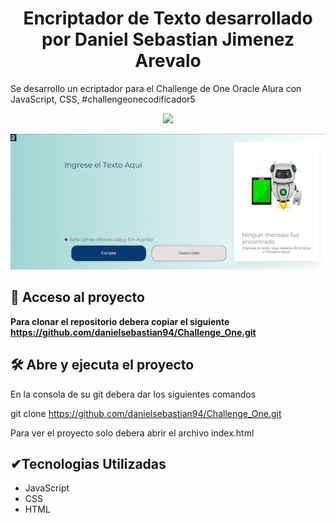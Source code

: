 <h1 font-size:100px; align="center"> Encriptador de Texto desarrollado por Daniel Sebastian Jimenez Arevalo </h1>

Se desarrollo un ecriptador para el Challenge de One Oracle Alura con JavaScript, CSS, #challengeonecodificador5 

   <p align="center">
   <img src="https://img.shields.io/badge/STATUS-%20FINALIZADO-green">
   </p>
  
![Index del Encriptador](https://github.com/danielsebastian94/Challenge_One/blob/master/imagenes/index.png)

## 📁 Acceso al proyecto

**Para clonar el repositorio debera copiar el siguiente https://github.com/danielsebastian94/Challenge_One.git**

## 🛠️ Abre y ejecuta el proyecto

En la consola de su git debera dar los siguientes comandos

git clone https://github.com/danielsebastian94/Challenge_One.git

Para ver el proyecto solo debera abrir el archivo index.html

##  ✔Tecnologias Utilizadas
* JavaScript
* CSS
* HTML
